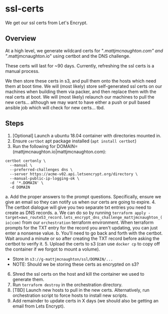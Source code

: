 # ssl-certs

We get our ssl certs from Let's Encrypt.

## Overview

At a high level, we generate wildcard certs for "*.mattjmcnaughton.com" and
"*.mattjmcnaughton.io" using certbot and the DNS challenge.

These certs will last for ~90 days. Currently, refreshing the ssl certs is a
manual process.

We then store these certs in s3, and pull them onto the hosts which need them at
boot time. We will (most likely) store self-generated ssl certs on our machines
when building them via packer, and then replace them with the real certs at
boot. We will (most likely) relaunch our machines to pull the new certs...
although we may want to have either a push or pull based ansible job which will
check for new certs... tbd.

## Steps

1. [Optional] Launch a ubuntu 18.04 container with directories mounted in.
2. Ensure `certbot` apt package installed (`apt install certbot`)
3. Run the following for DOMAIN=(mattjmcnaughton.io|mattjmcnaughton.com):
```
certbot certonly \
  --manual \
  --preferred-challenges dns \
  --server https://acme-v02.api.letsencrypt.org/directory \
  --manual-public-ip-logging-ok \
  -d '*.DOMAIN' \
  -d DOMAIN
```

  a. Add the proper answers to the prompt questions. Specifically, ensure we
  give an email so they can notify us when our certs are going to expire.
4. The certbot dialogue will give you two separate txt entries you need to create as DNS records.
  a. We can do so by running `terraform apply
  -target=aws_route53_record.lets_encrypt_dns_challenge_mattjmcnaughton_(io|com)`
  from our `orchestration` terraform environment. When terraform prompts for the
  TXT entry for the record you aren't updating, you can just enter a nonsense
  value.
  b. You'll need to go back and forth with the certbot. Wait around a minute or
      so after creating the TXT record before asking the certbot to verify it.
5. Upload the certs to s3 (can use `docker cp` to copy off the container if we
   forgot to mount a volume).
  - Store in `s3://g-mattjmcnaughton/ssl/DOMAIN/...`
  - NOTE: Should we be storing these certs as encrypted on s3?
6. Shred the ssl certs on the host and kill the container we used to generate
   them.
7. Run `terraform destroy` in the orchestration directory.
8. [TBD] Launch new hosts to pull in the new certs. Alternatively, run
   orchestration script to force hosts to install new scripts.
9. Add remainder to update certs in X days (we should also be getting an email
   from Lets Encrypt).
